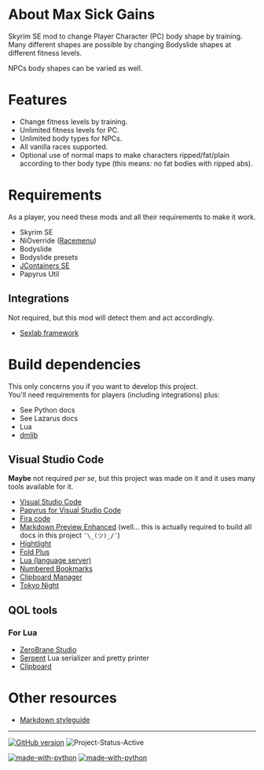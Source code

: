 # About Max Sick Gains

Skyrim SE mod to change Player Character (PC) body shape by training. \
Many different shapes are possible by changing Bodyslide shapes at different fitness levels.

NPCs body shapes can be varied as well.


# Features

- Change fitness levels by training.
- Unlimited fitness levels for PC.
- Unlimited body types for NPCs.
- All vanilla races supported.
- Optional use of normal maps to make characters ripped/fat/plain according to ther body type (this means: no fat bodies with ripped abs).

# Requirements

As a player, you need these mods and all their requirements to make it work.

- Skyrim SE
- NiOverride ([Racemenu][])
- Bodyslide
- Bodyslide presets
- [JContainers SE][jcontainers-se]
- Papyrus Util

## Integrations

Not required, but this mod will detect them and act accordingly.

- [Sexlab framework][sexlab-framework]

# Build dependencies

This only concerns you if you want to develop this project. \
You'll need requirements for players (including integrations) plus:

- See Python docs
- See Lazarus docs
- Lua
- [dmlib][]


## Visual Studio Code

**Maybe** not required _per se_, but this project was made on it and it uses many tools available for it.

- [Visual Studio Code][visual-studio-code]
- [Papyrus for Visual Studio Code][vscode-papyrus]
- [Fira code][fira-code]
- [Markdown Preview Enhanced][markdown-preview] (well... this is actually required to build all docs in this project `¯\_(ツ)_/¯`)
- [Hightlight][]
- [Fold Plus][fold-plus]
- [Lua (language server)][lua-language-server]
- [Numbered Bookmarks][numbered-bookmarks]
- [Clipboard Manager][clipboard-manager]
- [Tokyo Night][tokyo-night]



## QOL tools
### For Lua
- [ZeroBrane Studio][zerobrane-studio]
- [Serpent][] Lua serializer and pretty printer
- [Clipboard][]


# Other resources
- [Markdown styleguide][markdown-styleguide]

<!-- <details>
  <summary>Winter</summary>
  <p>Sparkling and frozen!</p>
</details> -->

---

<!--
https://badge.fury.io/for/gh/CarlosLeyvaAyala/Max-Sick-Gains?type=svg

To ensure prompt updates to your badge, please set up a webhook for your GitHub repo that points to:

https://badge.fury.io/hooks/github

-->
[![GitHub version](https://badge.fury.io/gh/CarlosLeyvaAyala%2FMax-Sick-Gains.svg)](https://github.com/CarlosLeyvaAyala/Max-Sick-Gains) ![Project-Status-Active](https://img.shields.io/badge/status-active-green.svg)

[![made-with-python](https://img.shields.io/badge/Made%20with-Python-1f425f.svg)](https://www.python.org/) [![made-with-python](https://img.shields.io/badge/Made%20with-Lazarus-1f425f.svg)](https://www.lazarus-ide.org/)
<!-- [![made-with-Markdown](https://img.shields.io/badge/Made%20with-Markdown-1f425f.svg)](http://commonmark.org) -->


<!-- -------------------------------------------- -->
[clipboard-manager]: https://marketplace.visualstudio.com/items?itemname=edgardmessias.clipboard-manager
[clipboard]: http://luaforge.net/projects/jaslatrix/
[dmlib]: https://github.com/carlosleyvaayala/dm-skyrimse-library.git
[fira-code]: https://github.com/tonsky/firacode
[fold-plus]: https://marketplace.visualstudio.com/items?itemname=dakara.dakara-foldplus
[hightlight]: https://marketplace.visualstudio.com/items?itemname=fabiospampinato.vscode-highlight
[jcontainers-se]: https://www.nexusmods.com/skyrimspecialedition/mods/16495
[lua-language-server]: https://marketplace.visualstudio.com/items?itemname=sumneko.lua
[markdown-styleguide]: https://arcticicestudio.github.io/styleguide-markdown/
[markdown-preview]: https://marketplace.visualstudio.com/items?itemname=shd101wyy.markdown-preview-enhanced
[numbered-bookmarks]: https://marketplace.visualstudio.com/items?itemname=alefragnani.numbered-bookmarks
[racemenu]: https://www.nexusmods.com/skyrimspecialedition/mods/19080
[serpent]: http://notebook.kulchenko.com/programming/serpent-lua-serializer-pretty-printer
[sexlab-framework]: https://www.loverslab.com/topic/91861-sexlab-framework-se-163-beta-8-november-22nd-2019/
[tokyo-night]: https://marketplace.visualstudio.com/items?itemname=enkia.tokyo-night
[visual-studio-code]: https://code.visualstudio.com/
[vscode-papyrus]: https://marketplace.visualstudio.com/items?itemname=joelday.papyrus-lang-vscode
[zerobrane-studio]: https://studio.zerobrane.com/
